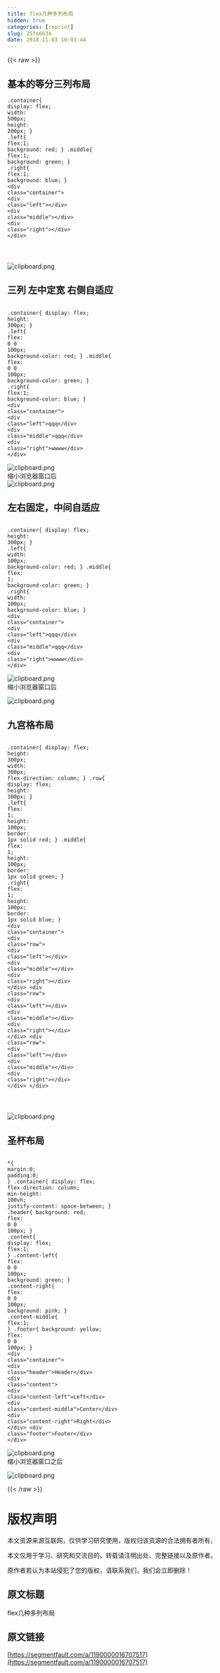 ```yaml
---
title: flex几种多列布局
hidden: true
categories: [reprint]
slug: 25fe6634
date: 2018-11-03 10:03:44
---
```


{{< raw >}}
<h2 id="articleHeader0">&#x57FA;&#x672C;&#x7684;&#x7B49;&#x5206;&#x4E09;&#x5217;&#x5E03;&#x5C40;</h2><div class="widget-codetool" style="display:none"><div class="widget-codetool--inner"><span class="selectCode code-tool" data-toggle="tooltip" data-placement="top" title="" data-original-title="&#x5168;&#x9009;"></span> <span type="button" class="copyCode code-tool" data-toggle="tooltip" data-placement="top" data-clipboard-text=".container{
        display: flex;
        width: 500px;
        height: 200px;
    }
    .left{
        flex:1;
        background: red;
    }
    .middle{
        flex:1;
        background: green;
    }
    .right{
        flex:1;
        background: blue;
    }
&lt;div class=&quot;container&quot;&gt;
    &lt;div class=&quot;left&quot;&gt;&lt;/div&gt;
    &lt;div class=&quot;middle&quot;&gt;&lt;/div&gt;
    &lt;div class=&quot;right&quot;&gt;&lt;/div&gt;
&lt;/div&gt;

" title="" data-original-title="&#x590D;&#x5236;"></span> <span type="button" class="saveToNote code-tool" data-toggle="tooltip" data-placement="top" title="" data-original-title="&#x653E;&#x8FDB;&#x7B14;&#x8BB0;"></span></div></div><pre class="hljs stylus"><code>.container{
        <span class="hljs-attribute">display</span>: flex;
        <span class="hljs-attribute">width</span>: <span class="hljs-number">500px</span>;
        <span class="hljs-attribute">height</span>: <span class="hljs-number">200px</span>;
    }
    .<span class="hljs-attribute">left</span>{
        <span class="hljs-attribute">flex</span>:<span class="hljs-number">1</span>;
        <span class="hljs-attribute">background</span>: red;
    }
    .middle{
        <span class="hljs-attribute">flex</span>:<span class="hljs-number">1</span>;
        <span class="hljs-attribute">background</span>: green;
    }
    .<span class="hljs-attribute">right</span>{
        <span class="hljs-attribute">flex</span>:<span class="hljs-number">1</span>;
        <span class="hljs-attribute">background</span>: blue;
    }
&lt;<span class="hljs-selector-tag">div</span> class=<span class="hljs-string">&quot;container&quot;</span>&gt;
    &lt;<span class="hljs-selector-tag">div</span> class=<span class="hljs-string">&quot;left&quot;</span>&gt;&lt;/div&gt;
    &lt;<span class="hljs-selector-tag">div</span> class=<span class="hljs-string">&quot;middle&quot;</span>&gt;&lt;/div&gt;
    &lt;<span class="hljs-selector-tag">div</span> class=<span class="hljs-string">&quot;right&quot;</span>&gt;&lt;/div&gt;
&lt;/div&gt;

</code></pre><p><span class="img-wrap"><img data-src="/img/bVbigxd?w=502&amp;h=199" src="https://static.alili.tech/img/bVbigxd?w=502&amp;h=199" alt="clipboard.png" title="clipboard.png" style="cursor:pointer;display:inline"></span></p><h2 id="articleHeader1">&#x4E09;&#x5217; &#x5DE6;&#x4E2D;&#x5B9A;&#x5BBD; &#x53F3;&#x4FA7;&#x81EA;&#x9002;&#x5E94;</h2><div class="widget-codetool" style="display:none"><div class="widget-codetool--inner"><span class="selectCode code-tool" data-toggle="tooltip" data-placement="top" title="" data-original-title="&#x5168;&#x9009;"></span> <span type="button" class="copyCode code-tool" data-toggle="tooltip" data-placement="top" data-clipboard-text="    .container{
        display: flex;
        height: 300px;
    }
    .left{
        flex: 0 0 100px;
        background-color: red;
    }
    .middle{
        flex: 0 0 100px;
        background-color: green;
    }
    .right{
        flex:1;
        background-color: blue;
    }
  &lt;div class=&quot;container&quot;&gt;
    &lt;div class=&quot;left&quot;&gt;qqq&lt;/div&gt;
    &lt;div class=&quot;middle&quot;&gt;qqq&lt;/div&gt;
    &lt;div class=&quot;right&quot;&gt;wwww&lt;/div&gt;
&lt;/div&gt;
" title="" data-original-title="&#x590D;&#x5236;"></span> <span type="button" class="saveToNote code-tool" data-toggle="tooltip" data-placement="top" title="" data-original-title="&#x653E;&#x8FDB;&#x7B14;&#x8BB0;"></span></div></div><pre class="hljs stylus"><code>    .container{
        <span class="hljs-attribute">display</span>: flex;
        <span class="hljs-attribute">height</span>: <span class="hljs-number">300px</span>;
    }
    .<span class="hljs-attribute">left</span>{
        <span class="hljs-attribute">flex</span>: <span class="hljs-number">0</span> <span class="hljs-number">0</span> <span class="hljs-number">100px</span>;
        <span class="hljs-attribute">background-color</span>: red;
    }
    .middle{
        <span class="hljs-attribute">flex</span>: <span class="hljs-number">0</span> <span class="hljs-number">0</span> <span class="hljs-number">100px</span>;
        <span class="hljs-attribute">background-color</span>: green;
    }
    .<span class="hljs-attribute">right</span>{
        <span class="hljs-attribute">flex</span>:<span class="hljs-number">1</span>;
        <span class="hljs-attribute">background-color</span>: blue;
    }
  &lt;<span class="hljs-selector-tag">div</span> class=<span class="hljs-string">&quot;container&quot;</span>&gt;
    &lt;<span class="hljs-selector-tag">div</span> class=<span class="hljs-string">&quot;left&quot;</span>&gt;qqq&lt;/div&gt;
    &lt;<span class="hljs-selector-tag">div</span> class=<span class="hljs-string">&quot;middle&quot;</span>&gt;qqq&lt;/div&gt;
    &lt;<span class="hljs-selector-tag">div</span> class=<span class="hljs-string">&quot;right&quot;</span>&gt;wwww&lt;/div&gt;
&lt;/div&gt;
</code></pre><p><span class="img-wrap"><img data-src="/img/bVbigxH?w=1353&amp;h=296" src="https://static.alili.tech/img/bVbigxH?w=1353&amp;h=296" alt="clipboard.png" title="clipboard.png" style="cursor:pointer;display:inline"></span><br>&#x7F29;&#x5C0F;&#x6D4F;&#x89C8;&#x5668;&#x7A97;&#x53E3;&#x540E;<br><span class="img-wrap"><img data-src="/img/bVbigxL?w=443&amp;h=300" src="https://static.alili.tech/img/bVbigxL?w=443&amp;h=300" alt="clipboard.png" title="clipboard.png" style="cursor:pointer;display:inline"></span></p><h2 id="articleHeader2">&#x5DE6;&#x53F3;&#x56FA;&#x5B9A;&#xFF0C;&#x4E2D;&#x95F4;&#x81EA;&#x9002;&#x5E94;</h2><div class="widget-codetool" style="display:none"><div class="widget-codetool--inner"><span class="selectCode code-tool" data-toggle="tooltip" data-placement="top" title="" data-original-title="&#x5168;&#x9009;"></span> <span type="button" class="copyCode code-tool" data-toggle="tooltip" data-placement="top" data-clipboard-text="    .container{
        display: flex;
        height: 300px;
    }
    .left{
        width: 100px;
        background-color: red;
    }
    .middle{
        flex: 1;
        background-color: green;
    }
    .right{
       width: 100px;
        background-color: blue;
    }
   &lt;div class=&quot;container&quot;&gt;
    &lt;div class=&quot;left&quot;&gt;qqq&lt;/div&gt;
    &lt;div class=&quot;middle&quot;&gt;qqq&lt;/div&gt;
    &lt;div class=&quot;right&quot;&gt;wwww&lt;/div&gt;
&lt;/div&gt;
" title="" data-original-title="&#x590D;&#x5236;"></span> <span type="button" class="saveToNote code-tool" data-toggle="tooltip" data-placement="top" title="" data-original-title="&#x653E;&#x8FDB;&#x7B14;&#x8BB0;"></span></div></div><pre class="hljs stylus"><code>    .container{
        <span class="hljs-attribute">display</span>: flex;
        <span class="hljs-attribute">height</span>: <span class="hljs-number">300px</span>;
    }
    .<span class="hljs-attribute">left</span>{
        <span class="hljs-attribute">width</span>: <span class="hljs-number">100px</span>;
        <span class="hljs-attribute">background-color</span>: red;
    }
    .middle{
        <span class="hljs-attribute">flex</span>: <span class="hljs-number">1</span>;
        <span class="hljs-attribute">background-color</span>: green;
    }
    .<span class="hljs-attribute">right</span>{
       <span class="hljs-attribute">width</span>: <span class="hljs-number">100px</span>;
        <span class="hljs-attribute">background-color</span>: blue;
    }
   &lt;<span class="hljs-selector-tag">div</span> class=<span class="hljs-string">&quot;container&quot;</span>&gt;
    &lt;<span class="hljs-selector-tag">div</span> class=<span class="hljs-string">&quot;left&quot;</span>&gt;qqq&lt;/div&gt;
    &lt;<span class="hljs-selector-tag">div</span> class=<span class="hljs-string">&quot;middle&quot;</span>&gt;qqq&lt;/div&gt;
    &lt;<span class="hljs-selector-tag">div</span> class=<span class="hljs-string">&quot;right&quot;</span>&gt;wwww&lt;/div&gt;
&lt;/div&gt;
</code></pre><p><span class="img-wrap"><img data-src="/img/bVbigxM?w=1351&amp;h=301" src="https://static.alili.tech/img/bVbigxM?w=1351&amp;h=301" alt="clipboard.png" title="clipboard.png" style="cursor:pointer;display:inline"></span><br>&#x7F29;&#x5C0F;&#x6D4F;&#x89C8;&#x5668;&#x7A97;&#x53E3;&#x540E;</p><p><span class="img-wrap"><img data-src="/img/bVbigxN?w=443&amp;h=301" src="https://static.alili.tech/img/bVbigxN?w=443&amp;h=301" alt="clipboard.png" title="clipboard.png" style="cursor:pointer;display:inline"></span></p><h2 id="articleHeader3">&#x4E5D;&#x5BAB;&#x683C;&#x5E03;&#x5C40;</h2><div class="widget-codetool" style="display:none"><div class="widget-codetool--inner"><span class="selectCode code-tool" data-toggle="tooltip" data-placement="top" title="" data-original-title="&#x5168;&#x9009;"></span> <span type="button" class="copyCode code-tool" data-toggle="tooltip" data-placement="top" data-clipboard-text="    .container{
        display: flex;
        height: 300px;
        width: 300px;
        flex-direction: column;
    }
    .row{
        display: flex;
        height: 100px;
    }
    .left{
        flex: 1;
        height: 100px;
        border: 1px solid red;
    }
    .middle{
        flex: 1;
        height: 100px;
        border: 1px solid green;
    }
    .right{
        flex: 1;
        height: 100px;
        border: 1px solid blue;
    }
    &lt;div class=&quot;container&quot;&gt;
    &lt;div class=&quot;row&quot;&gt;
        &lt;div class=&quot;left&quot;&gt;&lt;/div&gt;
        &lt;div class=&quot;middle&quot;&gt;&lt;/div&gt;
        &lt;div class=&quot;right&quot;&gt;&lt;/div&gt;
    &lt;/div&gt;
    &lt;div class=&quot;row&quot;&gt;
        &lt;div class=&quot;left&quot;&gt;&lt;/div&gt;
        &lt;div class=&quot;middle&quot;&gt;&lt;/div&gt;
        &lt;div class=&quot;right&quot;&gt;&lt;/div&gt;
    &lt;/div&gt;
    &lt;div class=&quot;row&quot;&gt;
        &lt;div class=&quot;left&quot;&gt;&lt;/div&gt;
        &lt;div class=&quot;middle&quot;&gt;&lt;/div&gt;
        &lt;div class=&quot;right&quot;&gt;&lt;/div&gt;
    &lt;/div&gt;
&lt;/div&gt;

" title="" data-original-title="&#x590D;&#x5236;"></span> <span type="button" class="saveToNote code-tool" data-toggle="tooltip" data-placement="top" title="" data-original-title="&#x653E;&#x8FDB;&#x7B14;&#x8BB0;"></span></div></div><pre class="hljs stylus"><code>    .container{
        <span class="hljs-attribute">display</span>: flex;
        <span class="hljs-attribute">height</span>: <span class="hljs-number">300px</span>;
        <span class="hljs-attribute">width</span>: <span class="hljs-number">300px</span>;
        <span class="hljs-attribute">flex-direction</span>: column;
    }
    .row{
        <span class="hljs-attribute">display</span>: flex;
        <span class="hljs-attribute">height</span>: <span class="hljs-number">100px</span>;
    }
    .<span class="hljs-attribute">left</span>{
        <span class="hljs-attribute">flex</span>: <span class="hljs-number">1</span>;
        <span class="hljs-attribute">height</span>: <span class="hljs-number">100px</span>;
        <span class="hljs-attribute">border</span>: <span class="hljs-number">1px</span> solid red;
    }
    .middle{
        <span class="hljs-attribute">flex</span>: <span class="hljs-number">1</span>;
        <span class="hljs-attribute">height</span>: <span class="hljs-number">100px</span>;
        <span class="hljs-attribute">border</span>: <span class="hljs-number">1px</span> solid green;
    }
    .<span class="hljs-attribute">right</span>{
        <span class="hljs-attribute">flex</span>: <span class="hljs-number">1</span>;
        <span class="hljs-attribute">height</span>: <span class="hljs-number">100px</span>;
        <span class="hljs-attribute">border</span>: <span class="hljs-number">1px</span> solid blue;
    }
    &lt;<span class="hljs-selector-tag">div</span> class=<span class="hljs-string">&quot;container&quot;</span>&gt;
    &lt;<span class="hljs-selector-tag">div</span> class=<span class="hljs-string">&quot;row&quot;</span>&gt;
        &lt;<span class="hljs-selector-tag">div</span> class=<span class="hljs-string">&quot;left&quot;</span>&gt;&lt;/div&gt;
        &lt;<span class="hljs-selector-tag">div</span> class=<span class="hljs-string">&quot;middle&quot;</span>&gt;&lt;/div&gt;
        &lt;<span class="hljs-selector-tag">div</span> class=<span class="hljs-string">&quot;right&quot;</span>&gt;&lt;/div&gt;
    &lt;/div&gt;
    &lt;<span class="hljs-selector-tag">div</span> class=<span class="hljs-string">&quot;row&quot;</span>&gt;
        &lt;<span class="hljs-selector-tag">div</span> class=<span class="hljs-string">&quot;left&quot;</span>&gt;&lt;/div&gt;
        &lt;<span class="hljs-selector-tag">div</span> class=<span class="hljs-string">&quot;middle&quot;</span>&gt;&lt;/div&gt;
        &lt;<span class="hljs-selector-tag">div</span> class=<span class="hljs-string">&quot;right&quot;</span>&gt;&lt;/div&gt;
    &lt;/div&gt;
    &lt;<span class="hljs-selector-tag">div</span> class=<span class="hljs-string">&quot;row&quot;</span>&gt;
        &lt;<span class="hljs-selector-tag">div</span> class=<span class="hljs-string">&quot;left&quot;</span>&gt;&lt;/div&gt;
        &lt;<span class="hljs-selector-tag">div</span> class=<span class="hljs-string">&quot;middle&quot;</span>&gt;&lt;/div&gt;
        &lt;<span class="hljs-selector-tag">div</span> class=<span class="hljs-string">&quot;right&quot;</span>&gt;&lt;/div&gt;
    &lt;/div&gt;
&lt;/div&gt;

</code></pre><p><span class="img-wrap"><img data-src="/img/bVbigyi?w=317&amp;h=316" src="https://static.alili.tech/img/bVbigyi?w=317&amp;h=316" alt="clipboard.png" title="clipboard.png" style="cursor:pointer;display:inline"></span></p><h2 id="articleHeader4">&#x5723;&#x676F;&#x5E03;&#x5C40;</h2><div class="widget-codetool" style="display:none"><div class="widget-codetool--inner"><span class="selectCode code-tool" data-toggle="tooltip" data-placement="top" title="" data-original-title="&#x5168;&#x9009;"></span> <span type="button" class="copyCode code-tool" data-toggle="tooltip" data-placement="top" data-clipboard-text="    *{
        margin:0;
        padding:0;
    }
    .container{
        display: flex;
        flex-direction: column;
        min-height: 100vh;
        justify-content: space-between;
    }
    .header{
        background: red;
        flex: 0 0 100px;
    }
    .content{
        display: flex;
        flex:1;
    }
    .content-left{
        flex: 0 0 100px;
        background: green;
    }
    .content-right{
        flex: 0 0 100px;
        background: pink;
    }
    .content-middle{
        flex:1;
    }
    .footer{
        background: yellow;
        flex: 0 0 100px;
    }
    &lt;div class=&quot;container&quot;&gt;
    &lt;div class=&quot;header&quot;&gt;Header&lt;/div&gt;
    &lt;div class=&quot;content&quot;&gt;
        &lt;div class=&quot;content-left&quot;&gt;Left&lt;/div&gt;
        &lt;div class=&quot;content-middle&quot;&gt;Center&lt;/div&gt;
        &lt;div class=&quot;content-right&quot;&gt;Right&lt;/div&gt;
    &lt;/div&gt;
    &lt;div class=&quot;footer&quot;&gt;Footer&lt;/div&gt;
&lt;/div&gt;
" title="" data-original-title="&#x590D;&#x5236;"></span> <span type="button" class="saveToNote code-tool" data-toggle="tooltip" data-placement="top" title="" data-original-title="&#x653E;&#x8FDB;&#x7B14;&#x8BB0;"></span></div></div><pre class="hljs stylus"><code>    *{
        <span class="hljs-attribute">margin</span>:<span class="hljs-number">0</span>;
        <span class="hljs-attribute">padding</span>:<span class="hljs-number">0</span>;
    }
    .container{
        <span class="hljs-attribute">display</span>: flex;
        <span class="hljs-attribute">flex-direction</span>: column;
        <span class="hljs-attribute">min-height</span>: <span class="hljs-number">100vh</span>;
        <span class="hljs-attribute">justify-content</span>: space-between;
    }
    .header{
        <span class="hljs-attribute">background</span>: red;
        <span class="hljs-attribute">flex</span>: <span class="hljs-number">0</span> <span class="hljs-number">0</span> <span class="hljs-number">100px</span>;
    }
    .<span class="hljs-attribute">content</span>{
        <span class="hljs-attribute">display</span>: flex;
        <span class="hljs-attribute">flex</span>:<span class="hljs-number">1</span>;
    }
    .<span class="hljs-attribute">content</span>-left{
        <span class="hljs-attribute">flex</span>: <span class="hljs-number">0</span> <span class="hljs-number">0</span> <span class="hljs-number">100px</span>;
        <span class="hljs-attribute">background</span>: green;
    }
    .<span class="hljs-attribute">content</span>-right{
        <span class="hljs-attribute">flex</span>: <span class="hljs-number">0</span> <span class="hljs-number">0</span> <span class="hljs-number">100px</span>;
        <span class="hljs-attribute">background</span>: pink;
    }
    .<span class="hljs-attribute">content</span>-middle{
        <span class="hljs-attribute">flex</span>:<span class="hljs-number">1</span>;
    }
    .footer{
        <span class="hljs-attribute">background</span>: yellow;
        <span class="hljs-attribute">flex</span>: <span class="hljs-number">0</span> <span class="hljs-number">0</span> <span class="hljs-number">100px</span>;
    }
    &lt;<span class="hljs-selector-tag">div</span> class=<span class="hljs-string">&quot;container&quot;</span>&gt;
    &lt;<span class="hljs-selector-tag">div</span> class=<span class="hljs-string">&quot;header&quot;</span>&gt;Header&lt;/div&gt;
    &lt;<span class="hljs-selector-tag">div</span> class=<span class="hljs-string">&quot;content&quot;</span>&gt;
        &lt;<span class="hljs-selector-tag">div</span> class=<span class="hljs-string">&quot;content-left&quot;</span>&gt;Left&lt;/div&gt;
        &lt;<span class="hljs-selector-tag">div</span> class=<span class="hljs-string">&quot;content-middle&quot;</span>&gt;Center&lt;/div&gt;
        &lt;<span class="hljs-selector-tag">div</span> class=<span class="hljs-string">&quot;content-right&quot;</span>&gt;Right&lt;/div&gt;
    &lt;/div&gt;
    &lt;<span class="hljs-selector-tag">div</span> class=<span class="hljs-string">&quot;footer&quot;</span>&gt;Footer&lt;/div&gt;
&lt;/div&gt;
</code></pre><p><span class="img-wrap"><img data-src="/img/bVbigyd?w=1366&amp;h=662" src="https://static.alili.tech/img/bVbigyd?w=1366&amp;h=662" alt="clipboard.png" title="clipboard.png" style="cursor:pointer;display:inline"></span><br>&#x7F29;&#x5C0F;&#x6D4F;&#x89C8;&#x5668;&#x7A97;&#x53E3;&#x4E4B;&#x540E;</p><p><span class="img-wrap"><img data-src="/img/bVbigye?w=681&amp;h=499" src="https://static.alili.tech/img/bVbigye?w=681&amp;h=499" alt="clipboard.png" title="clipboard.png" style="cursor:pointer;display:inline"></span></p>
{{< /raw >}}

# 版权声明
本文资源来源互联网，仅供学习研究使用，版权归该资源的合法拥有者所有，

本文仅用于学习、研究和交流目的。转载请注明出处、完整链接以及原作者。 

原作者若认为本站侵犯了您的版权，请联系我们，我们会立即删除！

## 原文标题
flex几种多列布局

## 原文链接
[https://segmentfault.com/a/1190000016707517](https://segmentfault.com/a/1190000016707517)

